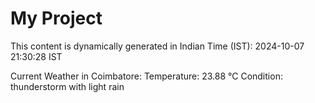 # My Project

This content is dynamically generated in Indian Time (IST): 2024-10-07 21:30:28 IST


Current Weather in Coimbatore:
Temperature: 23.88 °C
Condition: thunderstorm with light rain
